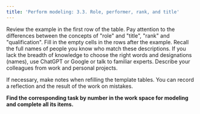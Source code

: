 ```yaml
---
title: 'Perform modeling: 3.3. Role, performer, rank, and title'
---
```


Review the example in the first row of the table. Pay attention to the differences between the concepts of "role" and "title", "rank" and "qualification". Fill in the empty cells in the rows after the example. Recall the full names of people you know who match these descriptions. If you lack the breadth of knowledge to choose the right words and designations (names), use ChatGPT or Google or talk to familiar experts. Describe your colleagues from work and personal projects.  

If necessary, make notes when refilling the template tables. You can record a reflection and the result of the work on mistakes.

**Find the corresponding task by number in the work space for modeling and complete all its items.**